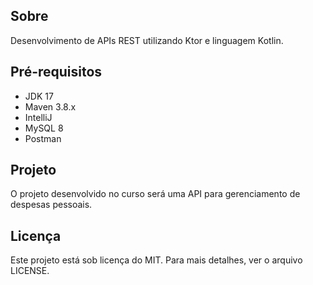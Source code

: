 ## Sobre
Desenvolvimento de APIs REST utilizando Ktor e linguagem Kotlin.

## Pré-requisitos
* JDK 17
* Maven 3.8.x
* IntelliJ
* MySQL 8
* Postman

## Projeto
O projeto desenvolvido no curso será uma API para gerenciamento de despesas pessoais.

## Licença
Este projeto está sob licença do MIT. Para mais detalhes, ver o arquivo LICENSE.
